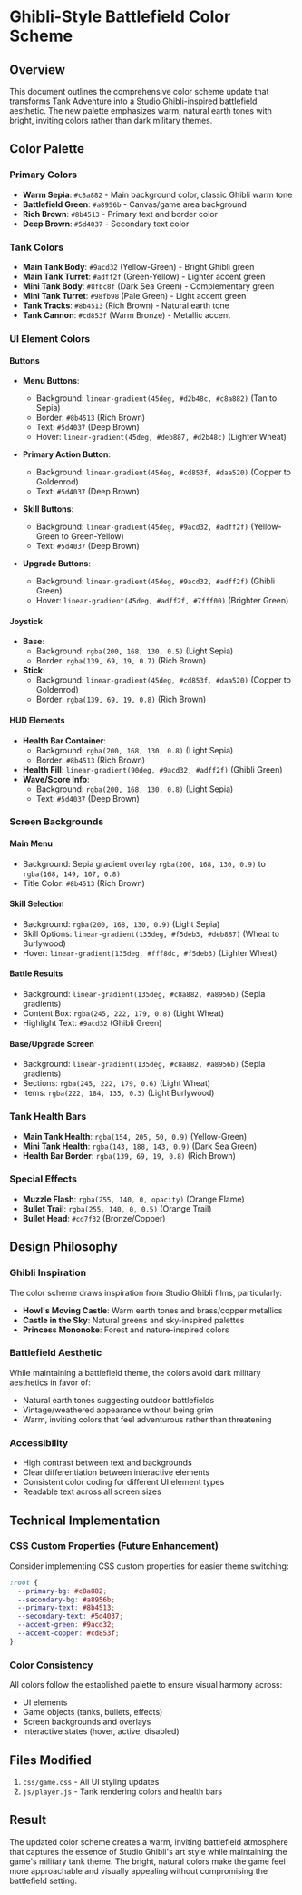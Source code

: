 # Ghibli-Style Battlefield Color Scheme

## Overview
This document outlines the comprehensive color scheme update that transforms Tank Adventure into a Studio Ghibli-inspired battlefield aesthetic. The new palette emphasizes warm, natural earth tones with bright, inviting colors rather than dark military themes.

## Color Palette

### Primary Colors
- **Warm Sepia**: `#c8a882` - Main background color, classic Ghibli warm tone
- **Battlefield Green**: `#a8956b` - Canvas/game area background
- **Rich Brown**: `#8b4513` - Primary text and border color
- **Deep Brown**: `#5d4037` - Secondary text color

### Tank Colors
- **Main Tank Body**: `#9acd32` (Yellow-Green) - Bright Ghibli green
- **Main Tank Turret**: `#adff2f` (Green-Yellow) - Lighter accent green
- **Mini Tank Body**: `#8fbc8f` (Dark Sea Green) - Complementary green
- **Mini Tank Turret**: `#98fb98` (Pale Green) - Light accent green
- **Tank Tracks**: `#8b4513` (Rich Brown) - Natural earth tone
- **Tank Cannon**: `#cd853f` (Warm Bronze) - Metallic accent

### UI Element Colors

#### Buttons
- **Menu Buttons**: 
  - Background: `linear-gradient(45deg, #d2b48c, #c8a882)` (Tan to Sepia)
  - Border: `#8b4513` (Rich Brown)
  - Text: `#5d4037` (Deep Brown)
  - Hover: `linear-gradient(45deg, #deb887, #d2b48c)` (Lighter Wheat)

- **Primary Action Button**: 
  - Background: `linear-gradient(45deg, #cd853f, #daa520)` (Copper to Goldenrod)
  - Text: `#5d4037` (Deep Brown)

- **Skill Buttons**: 
  - Background: `linear-gradient(45deg, #9acd32, #adff2f)` (Yellow-Green to Green-Yellow)
  - Text: `#5d4037` (Deep Brown)

- **Upgrade Buttons**: 
  - Background: `linear-gradient(45deg, #9acd32, #adff2f)` (Ghibli Green)
  - Hover: `linear-gradient(45deg, #adff2f, #7fff00)` (Brighter Green)

#### Joystick
- **Base**: 
  - Background: `rgba(200, 168, 130, 0.5)` (Light Sepia)
  - Border: `rgba(139, 69, 19, 0.7)` (Rich Brown)
- **Stick**: 
  - Background: `linear-gradient(45deg, #cd853f, #daa520)` (Copper to Goldenrod)
  - Border: `rgba(139, 69, 19, 0.8)` (Rich Brown)

#### HUD Elements
- **Health Bar Container**: 
  - Background: `rgba(200, 168, 130, 0.8)` (Light Sepia)
  - Border: `#8b4513` (Rich Brown)
- **Health Fill**: `linear-gradient(90deg, #9acd32, #adff2f)` (Ghibli Green)
- **Wave/Score Info**: 
  - Background: `rgba(200, 168, 130, 0.8)` (Light Sepia)
  - Text: `#5d4037` (Deep Brown)

### Screen Backgrounds

#### Main Menu
- Background: Sepia gradient overlay `rgba(200, 168, 130, 0.9)` to `rgba(168, 149, 107, 0.8)`
- Title Color: `#8b4513` (Rich Brown)

#### Skill Selection
- Background: `rgba(200, 168, 130, 0.9)` (Light Sepia)
- Skill Options: `linear-gradient(135deg, #f5deb3, #deb887)` (Wheat to Burlywood)
- Hover: `linear-gradient(135deg, #fff8dc, #f5deb3)` (Lighter Wheat)

#### Battle Results
- Background: `linear-gradient(135deg, #c8a882, #a8956b)` (Sepia gradients)
- Content Box: `rgba(245, 222, 179, 0.8)` (Light Wheat)
- Highlight Text: `#9acd32` (Ghibli Green)

#### Base/Upgrade Screen
- Background: `linear-gradient(135deg, #c8a882, #a8956b)` (Sepia gradients)
- Sections: `rgba(245, 222, 179, 0.6)` (Light Wheat)
- Items: `rgba(222, 184, 135, 0.3)` (Light Burlywood)

### Tank Health Bars
- **Main Tank Health**: `rgba(154, 205, 50, 0.9)` (Yellow-Green)
- **Mini Tank Health**: `rgba(143, 188, 143, 0.9)` (Dark Sea Green)
- **Health Bar Border**: `rgba(139, 69, 19, 0.8)` (Rich Brown)

### Special Effects
- **Muzzle Flash**: `rgba(255, 140, 0, opacity)` (Orange Flame)
- **Bullet Trail**: `rgba(255, 140, 0, 0.5)` (Orange Trail)
- **Bullet Head**: `#cd7f32` (Bronze/Copper)

## Design Philosophy

### Ghibli Inspiration
The color scheme draws inspiration from Studio Ghibli films, particularly:
- **Howl's Moving Castle**: Warm earth tones and brass/copper metallics
- **Castle in the Sky**: Natural greens and sky-inspired palettes
- **Princess Mononoke**: Forest and nature-inspired colors

### Battlefield Aesthetic
While maintaining a battlefield theme, the colors avoid dark military aesthetics in favor of:
- Natural earth tones suggesting outdoor battlefields
- Vintage/weathered appearance without being grim
- Warm, inviting colors that feel adventurous rather than threatening

### Accessibility
- High contrast between text and backgrounds
- Clear differentiation between interactive elements
- Consistent color coding for different UI element types
- Readable text across all screen sizes

## Technical Implementation

### CSS Custom Properties (Future Enhancement)
Consider implementing CSS custom properties for easier theme switching:

```css
:root {
  --primary-bg: #c8a882;
  --secondary-bg: #a8956b;
  --primary-text: #8b4513;
  --secondary-text: #5d4037;
  --accent-green: #9acd32;
  --accent-copper: #cd853f;
}
```

### Color Consistency
All colors follow the established palette to ensure visual harmony across:
- UI elements
- Game objects (tanks, bullets, effects)
- Screen backgrounds and overlays
- Interactive states (hover, active, disabled)

## Files Modified
1. `css/game.css` - All UI styling updates
2. `js/player.js` - Tank rendering colors and health bars

## Result
The updated color scheme creates a warm, inviting battlefield atmosphere that captures the essence of Studio Ghibli's art style while maintaining the game's military tank theme. The bright, natural colors make the game feel more approachable and visually appealing without compromising the battlefield setting.